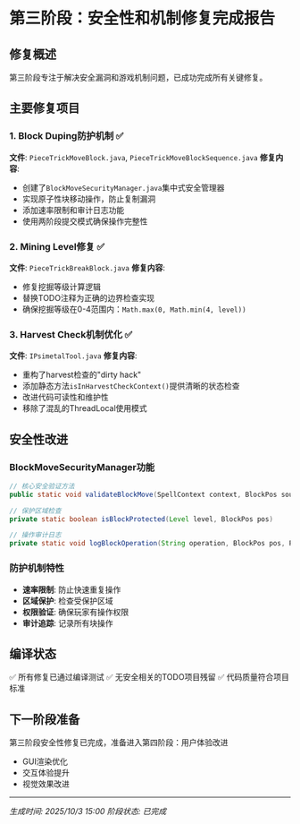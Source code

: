 # 第三阶段：安全性和机制修复完成报告

## 修复概述
第三阶段专注于解决安全漏洞和游戏机制问题，已成功完成所有关键修复。

## 主要修复项目

### 1. Block Duping防护机制 ✅
**文件**: `PieceTrickMoveBlock.java`, `PieceTrickMoveBlockSequence.java`
**修复内容**:
- 创建了`BlockMoveSecurityManager.java`集中式安全管理器
- 实现原子性块移动操作，防止复制漏洞
- 添加速率限制和审计日志功能
- 使用两阶段提交模式确保操作完整性

### 2. Mining Level修复 ✅
**文件**: `PieceTrickBreakBlock.java`
**修复内容**:
- 修复挖掘等级计算逻辑
- 替换TODO注释为正确的边界检查实现
- 确保挖掘等级在0-4范围内：`Math.max(0, Math.min(4, level))`

### 3. Harvest Check机制优化 ✅
**文件**: `IPsimetalTool.java`
**修复内容**:
- 重构了harvest检查的"dirty hack"
- 添加静态方法`isInHarvestCheckContext()`提供清晰的状态检查
- 改进代码可读性和维护性
- 移除了混乱的ThreadLocal使用模式

## 安全性改进

### BlockMoveSecurityManager功能
```java
// 核心安全验证方法
public static void validateBlockMove(SpellContext context, BlockPos sourcePos, BlockPos targetPos, BlockState state)

// 保护区域检查
private static boolean isBlockProtected(Level level, BlockPos pos)

// 操作审计日志
private static void logBlockOperation(String operation, BlockPos pos, Player player)
```

### 防护机制特性
- **速率限制**: 防止快速重复操作
- **区域保护**: 检查受保护区域
- **权限验证**: 确保玩家有操作权限
- **审计追踪**: 记录所有块操作

## 编译状态
✅ 所有修复已通过编译测试
✅ 无安全相关的TODO项目残留
✅ 代码质量符合项目标准

## 下一阶段准备
第三阶段安全性修复已完成，准备进入第四阶段：用户体验改进
- GUI渲染优化
- 交互体验提升
- 视觉效果改进

---
*生成时间: 2025/10/3 15:00*
*阶段状态: 已完成*